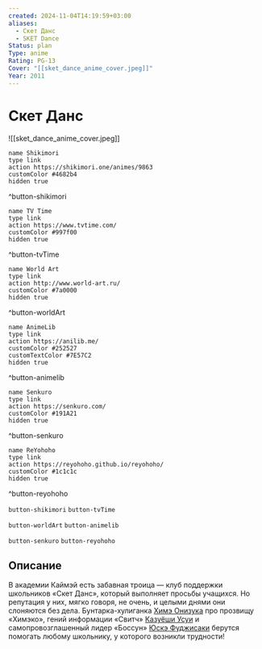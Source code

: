 ```yaml
---
created: 2024-11-04T14:19:59+03:00
aliases:
  - Скет Данс
  - SKET Dance
Status: plan
Type: anime
Rating: PG-13
Cover: "[[sket_dance_anime_cover.jpeg]]"
Year: 2011
---
```


# Скет Данс

![[sket_dance_anime_cover.jpeg]]

```button
name Shikimori
type link
action https://shikimori.one/animes/9863
customColor #4682b4
hidden true
```
^button-shikimori

```button
name TV Time
type link
action https://www.tvtime.com/
customColor #997f00
hidden true
```
^button-tvTime

```button
name World Art
type link
action http://www.world-art.ru/
customColor #7a0000
hidden true
```
^button-worldArt

```button
name AnimeLib
type link
action https://anilib.me/
customColor #252527
customTextColor #7E57C2
hidden true
```
^button-animelib

```button
name Senkuro
type link
action https://senkuro.com/
customColor #191A21
hidden true
```
^button-senkuro

```button
name ReYohoho
type link
action https://reyohoho.github.io/reyohoho/
customColor #1c1c1c
hidden true
```
^button-reyohoho

`button-shikimori` `button-tvTime`

`button-worldArt` `button-animelib`

`button-senkuro` `button-reyohoho`

## Описание

В академии Каймэй есть забавная троица — клуб поддержки школьников «Скет Данс», который выполняет просьбы учащихся. Но репутация у них, мягко говоря, не очень, и целыми днями они слоняются без дела. Бунтарка-хулиганка [Химэ Онизука](https://shikimori.one/characters/17245-hime-onizuka) про прозвищу «Химэко», гений информации «Свитч» [Казуёши Усуи](https://shikimori.one/characters/17246-kazuyoshi-usui) и самопровозглашенный лидер «Боссун» [Юскэ Фуджисаки](https://shikimori.one/characters/17244-yuusuke-fujisaki) берутся помогать любому школьнику, у которого возникли трудности!

